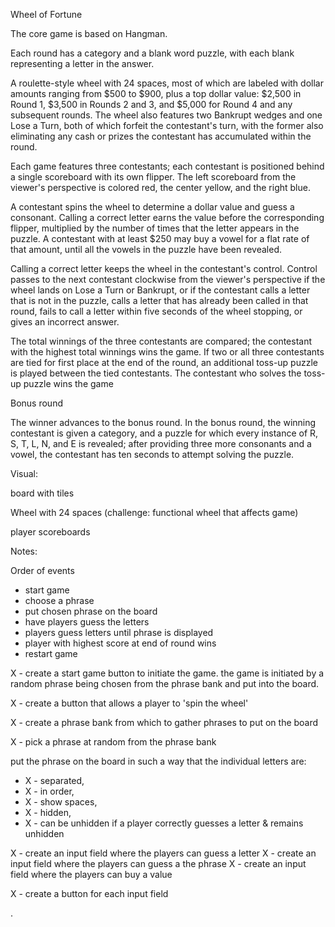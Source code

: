 Wheel of Fortune

The core game is based on Hangman.

Each round has a category and a blank word puzzle, with each blank representing a letter in the answer.

A roulette-style wheel with 24 spaces, most of which are labeled with dollar amounts ranging from $500 to $900, plus a top dollar value: $2,500 in Round 1, $3,500 in Rounds 2 and 3, and $5,000 for Round 4 and any subsequent rounds. The wheel also features two Bankrupt wedges and one Lose a Turn, both of which forfeit the contestant's turn, with the former also eliminating any cash or prizes the contestant has accumulated within the round.

Each game features three contestants; each contestant is positioned behind a single scoreboard with its own flipper. The left scoreboard from the viewer's perspective is colored red, the center yellow, and the right blue.

A contestant spins the wheel to determine a dollar value and guess a consonant. Calling a correct letter earns the value before the corresponding flipper, multiplied by the number of times that the letter appears in the puzzle. A contestant with at least $250 may buy a vowel for a flat rate of that amount, until all the vowels in the puzzle have been revealed.

Calling a correct letter keeps the wheel in the contestant's control. Control passes to the next contestant clockwise from the viewer's perspective if the wheel lands on Lose a Turn or Bankrupt, or if the contestant calls a letter that is not in the puzzle, calls a letter that has already been called in that round, fails to call a letter within five seconds of the wheel stopping, or gives an incorrect answer.

The total winnings of the three contestants are compared; the contestant with the highest total winnings wins the game. If two or all three contestants are tied for first place at the end of the round, an additional toss-up puzzle is played between the tied contestants. The contestant who solves the toss-up puzzle wins the game



Bonus round

The winner advances to the bonus round. In the bonus round, the winning contestant is given a category, and a puzzle for which every instance of R, S, T, L, N, and E is revealed; after providing three more consonants and a vowel, the contestant has ten seconds to attempt solving the puzzle.



Visual:

board with tiles

Wheel with 24 spaces (challenge: functional wheel that affects game)

player scoreboards



Notes:

Order of events
 - start game
 - choose a phrase
 - put chosen phrase on the board
 - have players guess the letters
 - players guess letters until phrase is displayed
 - player with highest score at end of round wins
 - restart game

X - create a start game button to initiate the game. the game is initiated by a random phrase being chosen from the phrase bank and put into the board.

X - create a button that allows a player to 'spin the wheel'

X - create a phrase bank from which to gather phrases to put on the board

X - pick a phrase at random from the phrase bank

put the phrase on the board in such a way that the individual letters are:
- X - separated,
- X - in order,
- X - show spaces,
- X - hidden,
- X - can be unhidden if a player correctly guesses a letter & remains unhidden

X - create an input field where the players can guess a letter
X - create an input field where the players can guess a the phrase
X - create an input field where the players can buy a value


X - create a button for each input field













.

